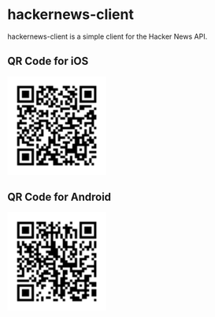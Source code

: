 # hackernews-client

hackernews-client is a simple client for the Hacker News API.

## QR Code for iOS

<img src="./qr-code-iOS.svg" width="200" />

## QR Code for Android

<img src="./qr-code-android.svg" width="200" />
